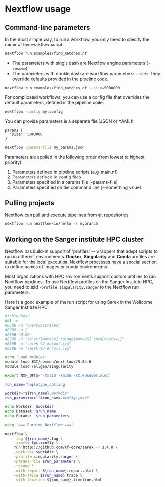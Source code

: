 Nextflow usage
==============

## Command-line parameters

In the most simple way, to run a workflow, you only need to specify the name of the workflow script:
```bash
nextflow run examples/find_matches.nf
```

* The parameters with single dash are Nextflow engine parameters (`-resume`)
* The parameters with double dash are workflow parameters: `--size`
  They override defaults provided in the pipeline code.

```bash
nextflow run examples/find_matches.nf --size=5000000
```
For complicated workflows, you can use a config file that overrides the default parameters,
defined in the pipeline code:
```bash
nextflow -config my.config
```

You can provide parameters in a separate file (JSON or YAML):

```
params {
  "size": 5000000
}
```

```bash
nextflow -params-file my_params.json
```

Parameters are applied in the following order (from lowest to highest priority):
1. Parameters defined in pipeline scripts (e.g. main.nf)
2. Parameters defined in config files
3. Parameters specified in a params file (-params-file)
4. Parameters specified on the command line (--something value)

## Pulling projects

Nextflow can pull and execute pipelines from git repositories

```bash
nextflow run nextflow-io/hello -r mybranch
```

## Working on the Sanger institute HPC cluster
Nextflow has build-in support of 'profiles' -- wrappers that adopt scripts to run in different environments.
**Docker**, **Singularity** and **Conda** profiles are suitable for the local execution.
Nextflow processes have a special section to define names of images or conda environments.

Most organizations with HPC environments support custom profiles to run Nextflow pipelines.
To use Nextflow profiles on the Sanger Institute HPC,
you need to add `-profile singularity,sanger` to the Nextflow run parameters.

Here is a good example of the run script for using Sarek in the Wellcome Sanger Institute HPC:

```bash
#!/bin/bash
set -e
#BSUB -q "oversubscribed"
#BSUB -n 2
#BSUB -M 8G
#BSUB -R "select[mem>8G] rusage[mem=8G] span[hosts=1]"
#BSUB -o "sarek-%J-output.log"
#BSUB -e "sarek-%J-errors.log"

echo 'Load modules'
module load HGI/common/nextflow/25.04.6
module load cellgen/singularity

export NXF_OPTS='-Xms1G -Xmx8G -XX:+UseSerialGC'

run_name='haplotype_calling'

workdir="${run_name}.workdir"
run_parameters="$run_name.config.json"

echo Workdir: $workdir
echo Dataset: $run_name
echo Params:  $run_parameters

echo '=== Running Nextflow ==='

nextflow \
    -log ${run_name}.log \
    -config hgi.config \
    run https://github.com/nf-core/sarek -r 3.4.0 \
    -work-dir $workdir \
    -profile singularity,sanger \
    -params-file $run_parameters \
    -resume \
    -with-report ${run_name}.report.html \
    -with-trace ${run_name}.trace \
    -with-timeline ${run_name}.timeline.html
```


